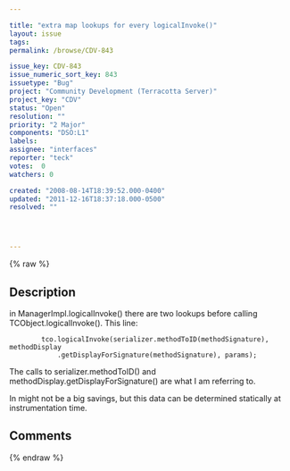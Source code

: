 ```yaml
---

title: "extra map lookups for every logicalInvoke()"
layout: issue
tags: 
permalink: /browse/CDV-843

issue_key: CDV-843
issue_numeric_sort_key: 843
issuetype: "Bug"
project: "Community Development (Terracotta Server)"
project_key: "CDV"
status: "Open"
resolution: ""
priority: "2 Major"
components: "DSO:L1"
labels: 
assignee: "interfaces"
reporter: "teck"
votes:  0
watchers: 0

created: "2008-08-14T18:39:52.000-0400"
updated: "2011-12-16T18:37:18.000-0500"
resolved: ""




---
```


{% raw %}

## Description

<div markdown="1" class="description">

in ManagerImpl.logicalInvoke() there are two lookups before calling TCObject.logicalInvoke(). This line:

            tco.logicalInvoke(serializer.methodToID(methodSignature), methodDisplay
                .getDisplayForSignature(methodSignature), params);

The calls to serializer.methodToID() and methodDisplay.getDisplayForSignature() are what I am referring to. 

In might not be a big savings, but this data can be determined statically at instrumentation time.

</div>

## Comments



{% endraw %}
